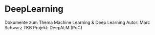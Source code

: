 # DeepLearning
Dokumente zum Thema Machine Learning &amp; Deep Learning
Autor: Marc Schwarz TKB
Projekt: DeepALM (PoC)
